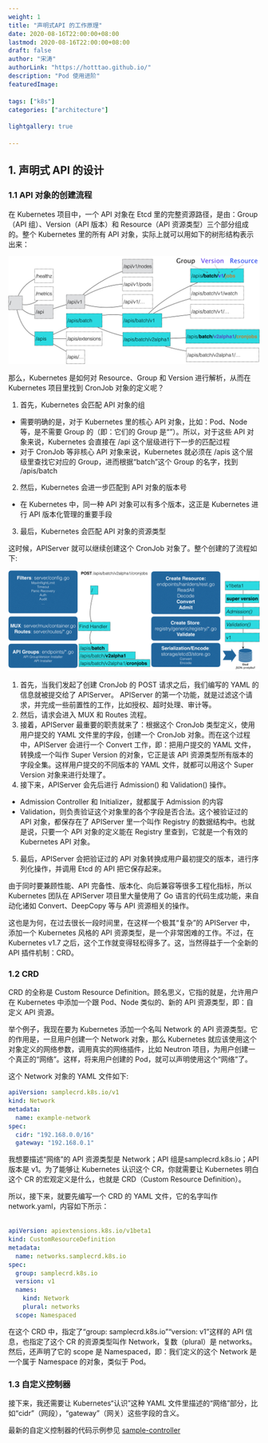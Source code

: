 ```yaml
---
weight: 1
title: "声明式API 的工作原理"
date: 2020-08-16T22:00:00+08:00
lastmod: 2020-08-16T22:00:00+08:00
draft: false
author: "宋涛"
authorLink: "https://hotttao.github.io/"
description: "Pod 使用进阶"
featuredImage: 

tags: ["k8s"]
categories: ["architecture"]

lightgallery: true

---
```


## 1. 声明式 API 的设计
### 1.1 API 对象的创建流程
在 Kubernetes 项目中，一个 API 对象在 Etcd 里的完整资源路径，是由：Group（API 组）、Version（API 版本）和 Resource（API 资源类型）三个部分组成的。整个 Kubernetes 里的所有 API 对象，实际上就可以用如下的树形结构表示出来：

![k8s api 结构图](/images/k8s/k8s_use/api_tree.webp)

那么，Kubernetes 是如何对 Resource、Group 和 Version 进行解析，从而在 Kubernetes 项目里找到 CronJob 对象的定义呢？
1. 首先，Kubernetes 会匹配 API 对象的组
  - 需要明确的是，对于 Kubernetes 里的核心 API 对象，比如：Pod、Node 等，是不需要 Group 的（即：它们的 Group 是“”）。所以，对于这些 API 对象来说，Kubernetes 会直接在 /api 这个层级进行下一步的匹配过程
  - 对于 CronJob 等非核心 API 对象来说，Kubernetes 就必须在 /apis 这个层级里查找它对应的 Group，进而根据“batch”这个 Group 的名字，找到 /apis/batch
2. 然后，Kubernetes 会进一步匹配到 API 对象的版本号
  - 在 Kubernetes 中，同一种 API 对象可以有多个版本，这正是 Kubernetes 进行 API 版本化管理的重要手段
3. 最后，Kubernetes 会匹配 API 对象的资源类型

这时候，APIServer 就可以继续创建这个 CronJob 对象了。整个创建的了流程如下:

![k8s api 对象创建流程](/images/k8s/k8s_use/api_create.webp)

1. 首先，当我们发起了创建 CronJob 的 POST 请求之后，我们编写的 YAML 的信息就被提交给了 APIServer。 APIServer 的第一个功能，就是过滤这个请求，并完成一些前置性的工作，比如授权、超时处理、审计等。
2. 然后，请求会进入 MUX 和 Routes 流程。
3. 接着，APIServer 最重要的职责就来了：根据这个 CronJob 类型定义，使用用户提交的 YAML 文件里的字段，创建一个 CronJob 对象。而在这个过程中，APIServer 会进行一个 Convert 工作，即：把用户提交的 YAML 文件，转换成一个叫作 Super Version 的对象，它正是该 API 资源类型所有版本的字段全集。这样用户提交的不同版本的 YAML 文件，就都可以用这个 Super Version 对象来进行处理了。
4. 接下来，APIServer 会先后进行 Admission() 和 Validation() 操作。
  -  Admission Controller 和 Initializer，就都属于 Admission 的内容
  - Validation，则负责验证这个对象里的各个字段是否合法。这个被验证过的 API 对象，都保存在了 APIServer 里一个叫作 Registry 的数据结构中。也就是说，只要一个 API 对象的定义能在 Registry 里查到，它就是一个有效的 Kubernetes API 对象。
5. 最后，APIServer 会把验证过的 API 对象转换成用户最初提交的版本，进行序列化操作，并调用 Etcd 的 API 把它保存起来。

由于同时要兼顾性能、API 完备性、版本化、向后兼容等很多工程化指标，所以 Kubernetes 团队在 APIServer 项目里大量使用了 Go 语言的代码生成功能，来自动化诸如 Convert、DeepCopy 等与 API 资源相关的操作。

这也是为何，在过去很长一段时间里，在这样一个极其“复杂”的 APIServer 中，添加一个 Kubernetes 风格的 API 资源类型，是一个非常困难的工作。不过，在 Kubernetes v1.7 之后，这个工作就变得轻松得多了。这，当然得益于一个全新的 API 插件机制：CRD。

### 1.2 CRD
CRD 的全称是 Custom Resource Definition。顾名思义，它指的就是，允许用户在 Kubernetes 中添加一个跟 Pod、Node 类似的、新的 API 资源类型，即：自定义 API 资源。

举个例子，我现在要为 Kubernetes 添加一个名叫 Network 的 API 资源类型。它的作用是，一旦用户创建一个 Network 对象，那么 Kubernetes 就应该使用这个对象定义的网络参数，调用真实的网络插件，比如 Neutron 项目，为用户创建一个真正的“网络”。这样，将来用户创建的 Pod，就可以声明使用这个“网络”了。

这个 Network 对象的 YAML 文件如下:

```yaml
apiVersion: samplecrd.k8s.io/v1
kind: Network
metadata:
  name: example-network
spec:
  cidr: "192.168.0.0/16"
  gateway: "192.168.0.1"
```

我想要描述“网络”的 API 资源类型是 Network；API 组是samplecrd.k8s.io；API 版本是 v1。为了能够让 Kubernetes 认识这个 CR，你就需要让 Kubernetes 明白这个 CR 的宏观定义是什么，也就是 CRD（Custom Resource Definition）。

所以，接下来，就要先编写一个 CRD 的 YAML 文件，它的名字叫作 network.yaml，内容如下所示：

```yaml

apiVersion: apiextensions.k8s.io/v1beta1
kind: CustomResourceDefinition
metadata:
  name: networks.samplecrd.k8s.io
spec:
  group: samplecrd.k8s.io
  version: v1
  names:
    kind: Network
    plural: networks
  scope: Namespaced
```

在这个 CRD 中，指定了“group: samplecrd.k8s.io”“version: v1”这样的 API 信息，也指定了这个 CR 的资源类型叫作 Network，复数（plural）是 networks。然后，还声明了它的 scope 是 Namespaced，即：我们定义的这个 Network 是一个属于 Namespace 的对象，类似于 Pod。


### 1.3 自定义控制器
接下来，我还需要让 Kubernetes“认识”这种 YAML 文件里描述的“网络”部分，比如“cidr”（网段），“gateway”（网关）这些字段的含义。

最新的自定义控制器的代码示例参见 [sample-controller](git@github.com:kubernetes/sample-controller.git)